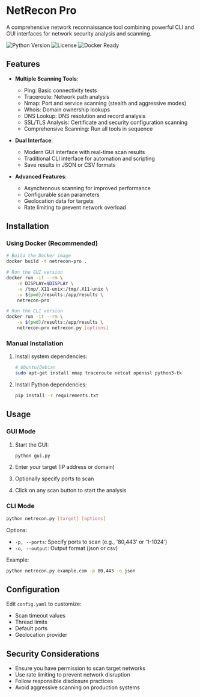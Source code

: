 # NetRecon Pro

A comprehensive network reconnaissance tool combining powerful CLI and GUI interfaces for network security analysis and scanning.

![Python Version](https://img.shields.io/badge/python-3.9%2B-blue)
![License](https://img.shields.io/badge/license-MIT-green)
![Docker Ready](https://img.shields.io/badge/docker-ready-blue)

## Features

- **Multiple Scanning Tools**:
  - Ping: Basic connectivity tests
  - Traceroute: Network path analysis
  - Nmap: Port and service scanning (stealth and aggressive modes)
  - Whois: Domain ownership lookups
  - DNS Lookup: DNS resolution and record analysis
  - SSL/TLS Analysis: Certificate and security configuration scanning
  - Comprehensive Scanning: Run all tools in sequence

- **Dual Interface**:
  - Modern GUI interface with real-time scan results
  - Traditional CLI interface for automation and scripting
  - Save results in JSON or CSV formats

- **Advanced Features**:
  - Asynchronous scanning for improved performance
  - Configurable scan parameters
  - Geolocation data for targets
  - Rate limiting to prevent network overload

## Installation

### Using Docker (Recommended)

```bash
# Build the Docker image
docker build -t netrecon-pro .

# Run the GUI version
docker run -it --rm \
    -e DISPLAY=$DISPLAY \
    -v /tmp/.X11-unix:/tmp/.X11-unix \
    -v $(pwd)/results:/app/results \
    netrecon-pro

# Run the CLI version
docker run -it --rm \
    -v $(pwd)/results:/app/results \
    netrecon-pro netrecon.py [options]
```

### Manual Installation

1. Install system dependencies:
   ```bash
   # Ubuntu/Debian
   sudo apt-get install nmap traceroute netcat openssl python3-tk
   ```

2. Install Python dependencies:
   ```bash
   pip install -r requirements.txt
   ```

## Usage

### GUI Mode

1. Start the GUI:
   ```bash
   python gui.py
   ```

2. Enter your target (IP address or domain)
3. Optionally specify ports to scan
4. Click on any scan button to start the analysis

### CLI Mode

```bash
python netrecon.py [target] [options]
```

Options:
- `-p, --ports`: Specify ports to scan (e.g., '80,443' or '1-1024')
- `-o, --output`: Output format (json or csv)

Example:
```bash
python netrecon.py example.com -p 80,443 -o json
```

## Configuration

Edit `config.yaml` to customize:
- Scan timeout values
- Thread limits
- Default ports
- Geolocation provider

## Security Considerations

- Ensure you have permission to scan target networks
- Use rate limiting to prevent network disruption
- Follow responsible disclosure practices
- Avoid aggressive scanning on production systems
